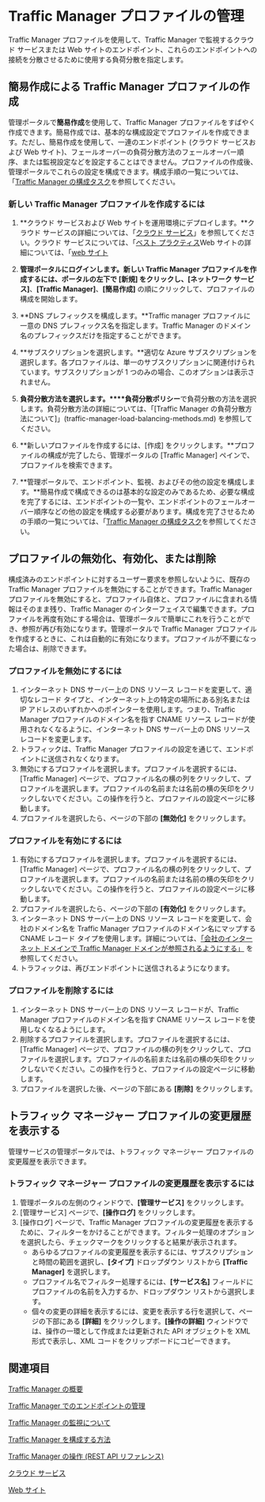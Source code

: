 <properties
	pageTitle="Traffic Manager プロファイルの管理"
	description="この記事は、Traffic Manager プロファイルの履歴を作成、無効化、有効化、削除、および表示するために役立ちます。"
	services="traffic-manager"
	documentationCenter=""
	authors="cherylmc"
	manager="adinah"
	editor="tysonn" />
<tags 
	ms.service="traffic-manager"
	ms.devlang="na"
	ms.topic="article"
	ms.tgt_pltfrm="na"
	ms.workload="infrastructure-services"
	ms.date="02/27/2015"
	ms.author="cherylmc" />

# Traffic Manager プロファイルの管理

Traffic Manager プロファイルを使用して、Traffic Manager で監視するクラウド サービスまたは Web サイトのエンドポイント、これらのエンドポイントへの接続を分散させるために使用する負荷分散を指定します。 

## 簡易作成による Traffic Manager プロファイルの作成

管理ポータルで**簡易作成**を使用して、Traffic Manager プロファイルをすばやく作成できます。簡易作成では、基本的な構成設定でプロファイルを作成できます。ただし、簡易作成を使用して、一連のエンドポイント (クラウド サービスおよび Web サイト)、フェールオーバーの負荷分散方法のフェールオーバー順序、または監視設定などを設定することはできません。プロファイルの作成後、管理ポータルでこれらの設定を構成できます。構成手順の一覧については、「[Traffic Manager の構成タスク](」https://msdn.microsoft.com/library/azure/hh744830.aspx)を参照してください。

### 新しい Traffic Manager プロファイルを作成するには

1. **クラウド サービスおよび Web サイトを運用環境にデプロイします。**クラウド サービスの詳細については、「[クラウド サービス](http://go.microsoft.com/fwlink/p/?LinkId=314074)」を参照してください。クラウド サービスについては、「[ベスト プラクティス](」を参照してください。https://msdn.microsoft.com/library/azure/5229dd1c-5a91-4869-8522-bed8597d9cf5#bkmk_TrafficManagerBestPracticesProfile)Web サイトの詳細については、「[web サイト](」を参照してください。http://go.microsoft.com/fwlink/p/?LinkId=393327)

2. **管理ポータルにログインします。**新しい Traffic Manager プロファイルを作成するには、ポータルの左下で **[新規]** をクリックし、**[ネットワーク サービス]**、**[Traffic Manager]**、**[簡易作成]** の順にクリックして、プロファイルの構成を開始します。
3. **DNS プレフィックスを構成します。**Traffic manager プロファイルに一意の DNS プレフィックス名を指定します。Traffic Manager のドメイン名のプレフィックスだけを指定することができます。
4. **サブスクリプションを選択します。**適切な Azure サブスクリプションを選択します。各プロファイルは、単一のサブスクリプションに関連付けられています。サブスクリプションが 1 つのみの場合、このオプションは表示されません。
5. **負荷分散方法を選択します。****負荷分散ポリシー**で負荷分散の方法を選択します。負荷分散方法の詳細については、「[Traffic Manager の負荷分散方法について]」(traffic-manager-load-balancing-methods.md) を参照してください。
6. **新しいプロファイルを作成するには、[作成] をクリックします。**プロファイルの構成が完了したら、管理ポータルの [Traffic Manager] ペインで、プロファイルを検索できます。
7. **管理ポータルで、エンドポイント、監視、およびその他の設定を構成します。**簡易作成で構成できるのは基本的な設定のみであるため、必要な構成を完了するには、エンドポイントの一覧や、エンドポイントのフェールオーバー順序などの他の設定を構成する必要があります。構成を完了させるための手順の一覧については、「[Traffic Manager の構成タスク](」https://msdn.microsoft.com/library/azure/hh744830.aspx)を参照してください。

## プロファイルの無効化、有効化、または削除

構成済みのエンドポイントに対するユーザー要求を参照しないように、既存の Traffic Manager プロファイルを無効にすることができます。Traffic Manager プロファイルを無効にすると、プロファイル自体と、プロファイルに含まれる情報はそのまま残り、Traffic Manager のインターフェイスで編集できます。プロファイルを再度有効にする場合は、管理ポータルで簡単にこれを行うことができ、参照が再び有効になります。管理ポータルで Traffic Manager プロファイルを作成するときに、これは自動的に有効になります。プロファイルが不要になった場合は、削除できます。 

### プロファイルを無効にするには

1. インターネット DNS サーバー上の DNS リソース レコードを変更して、適切なレコード タイプと、インターネット上の特定の場所にある別名または IP アドレスのいずれかへのポインターを使用します。つまり、Traffic Manager プロファイルのドメイン名を指す CNAME リソース レコードが使用されなくなるように、インターネット DNS サーバー上の DNS リソース レコードを変更します。
2. トラフィックは、Traffic Manager プロファイルの設定を通じて、エンドポイントに送信されなくなります。
3. 無効にするプロファイルを選択します。プロファイルを選択するには、[Traffic Manager] ページで、プロファイル名の横の列をクリックして、プロファイルを選択します。プロファイルの名前または名前の横の矢印をクリックしないでください。この操作を行うと、プロファイルの設定ページに移動します。
4. プロファイルを選択したら、ページの下部の **[無効化]** をクリックします。

### プロファイルを有効にするには

1. 有効にするプロファイルを選択します。プロファイルを選択するには、[Traffic Manager] ページで、プロファイル名の横の列をクリックして、プロファイルを選択します。プロファイルの名前または名前の横の矢印をクリックしないでください。この操作を行うと、プロファイルの設定ページに移動します。
2. プロファイルを選択したら、ページの下部の **[有効化]** をクリックします。
3. インターネット DNS サーバー上の DNS リソース レコードを変更して、会社のドメイン名を Traffic Manager プロファイルのドメイン名にマップする CNAME レコード タイプを使用します。詳細については、[「会社のインターネット ドメインで Traffic Manager ドメインが参照されるようにする」](traffic-manager-point-internet-domain.md) を参照してください。
4. トラフィックは、再びエンドポイントに送信されるようになります。

### プロファイルを削除するには

1. インターネット DNS サーバー上の DNS リソース レコードが、Traffic Manager プロファイルのドメイン名を指す CNAME リソース レコードを使用しなくなるようにします。
2. 削除するプロファイルを選択します。プロファイルを選択するには、[Traffic Manager] ページで、プロファイルの横の列をクリックして、プロファイルを選択します。プロファイルの名前または名前の横の矢印をクリックしないでください。この操作を行うと、プロファイルの設定ページに移動します。
4. プロファイルを選択した後、ページの下部にある **[削除]** をクリックします。

## トラフィック マネージャー プロファイルの変更履歴を表示する

管理サービスの管理ポータルでは、トラフィック マネージャー プロファイルの変更履歴を表示できます。

### トラフィック マネージャー プロファイルの変更履歴を表示するには

1. 管理ポータルの左側のウィンドウで、**[管理サービス]** をクリックします。
2. [管理サービス] ページで、**[操作ログ]** をクリックします。
3. [操作ログ] ページで、Traffic Manager プロファイルの変更履歴を表示するために、フィルターをかけることができます。フィルター処理のオプションを選択したら、チェックマークをクリックすると結果が表示されます。
   - あらゆるプロファイルの変更履歴を表示するには、サブスクリプションと時間の範囲を選択し、**[タイプ]** ドロップダウン リストから **[Traffic Manager]** を選択します。
   - プロファイル名でフィルター処理するには、**[サービス名]** フィールドにプロファイルの名前を入力するか、ドロップダウン リストから選択します。
   - 個々の変更の詳細を表示するには、変更を表示する行を選択して、ページの下部にある **[詳細]** をクリックします。**[操作の詳細]** ウィンドウでは、操作の一環として作成または更新された API オブジェクトを XML 形式で表示し、XML コードをクリップボードにコピーできます。


## 関連項目

[Traffic Manager の概要](traffic-manager-overview.md)

[Traffic Manager でのエンドポイントの管理](traffic-manager-endpoints.md)

[Traffic Manager の監視について](traffic-manager-monitoring.md)

[Traffic Manager を構成する方法](https://msdn.microsoft.com/library/azure/hh744830.aspx)

[Traffic Manager の操作 (REST API リファレンス)](http://go.microsoft.com/fwlink/p/?LinkID=313584)

[クラウド サービス](http://go.microsoft.com/fwlink/?LinkId=314074)

[Web サイト](http://go.microsoft.com/fwlink/p/?LinkId=393327)

<!--HONumber=49-->